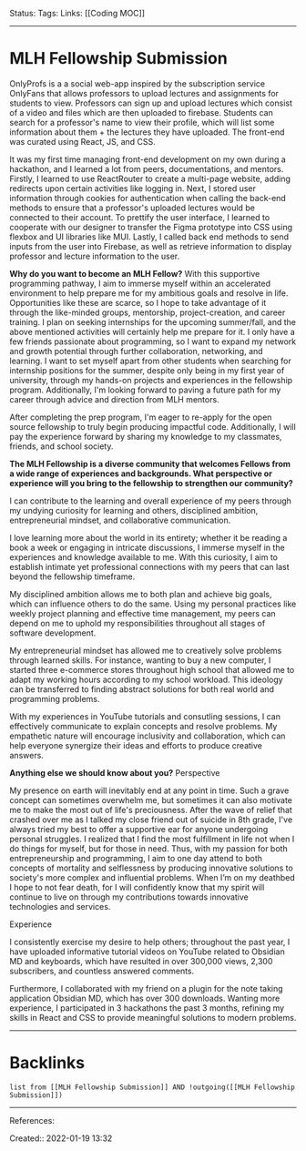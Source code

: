 Status: 
Tags: 
Links: [[Coding MOC]]
___
# MLH Fellowship Submission
OnlyProfs is a a social web-app inspired by the subscription service OnlyFans that allows professors to upload lectures and assignments for students to view. Professors can sign up and upload lectures which consist of a video and files which are then uploaded to firebase. Students can search for a professor's name to view their profile, which will list some information about them + the lectures they have uploaded. The front-end was curated using React, JS, and CSS.

It was my first time managing front-end development on my own during a hackathon, and I learned a lot from peers, documentations, and mentors. Firstly, I learned to use ReactRouter to create a multi-page website, adding redirects upon certain activities like logging in. Next, I stored user information through cookies for authentication when calling the back-end methods to ensure that a professor's uploaded lectures would be connected to their account. To prettify the user interface, I learned to cooperate with our designer to transfer the Figma prototype into CSS using flexbox and UI libraries like MUI. Lastly, I called back end methods to send inputs from the user into Firebase, as well as retrieve information to display professor and lecture information to the user. 

**Why do you want to become an MLH Fellow?**
With this supportive programming pathway, I aim to immerse myself within an accelerated environment to help prepare me for my ambitious goals and resolve in life. Opportunities like these are scarce, so I hope to take advantage of it through the like-minded groups, mentorship, project-creation, and career training. I plan on seeking internships for the upcoming summer/fall, and the above mentioned activities will certainly help me prepare for it. I only have a few friends passionate about programming, so I want to expand my network and growth potential through further collaboration, networking, and learning. I want to set myself apart from other students when searching for internship positions for the summer, despite only being in my first year of university, through my hands-on projects and experiences in the fellowship program. Additionally, I'm looking forward to paving a future path for my career through advice and direction from MLH mentors. 

After completing the prep program, I'm eager to re-apply for the open source fellowship to truly begin producing impactful code. Additionally, I will pay the experience forward by sharing my knowledge to my classmates, friends, and school society.

**The MLH Fellowship is a diverse community that welcomes Fellows from a wide range of experiences and backgrounds. What perspective or experience will you bring to the fellowship to strengthen our community?**

I can contribute to the learning and overall experience of my peers through my undying curiosity for learning and others, disciplined ambition, entrepreneurial mindset, and collaborative communication.

I love learning more about the world in its entirety; whether it be reading a book a week or engaging in intricate discussions, I immerse myself in the experiences and knowledge available to me. With this curiosity, I aim to establish intimate yet professional connections with my peers that can last beyond the fellowship timeframe.

My disciplined ambition allows me to both plan and achieve big goals, which can influence others to do the same. Using my personal practices like weekly project planning and effective time management, my peers can depend on me to uphold my responsibilities throughout all stages of software development.

My entrepreneurial mindset has allowed me to creatively solve problems through learned skills. For instance, wanting to buy a new computer, I started three e-commerce stores throughout high school that allowed me to adapt my working hours according to my school workload. This ideology can be transferred to finding abstract solutions for both real world and programming problems.

With my experiences in YouTube tutorials and consutling sessions, I can effectively communicate to explain concepts and resolve problems. My empathetic nature will encourage inclusivity and collaboration, which can help everyone synergize their ideas and efforts to produce creative answers.

**Anything else we should know about you?**
Perspective

My presence on earth will inevitably end at any point in time. Such a grave concept can sometimes overwhelm me, but sometimes it can also motivate me to make the most out of life's preciousness. After the wave of relief that crashed over me as I talked my close friend out of suicide in 8th grade, I've always tried my best to offer a supportive ear for anyone undergoing personal struggles. I realized that I find the most fulfillment in life not when I do things for myself, but for those in need. Thus, with my passion for both entrepreneurship and programming, I aim to one day attend to both concepts of mortality and selflessness by producing innovative solutions to society's more complex and influential problems. When I’m on my deathbed I hope to not fear death, for I will confidently know that my spirit will continue to live on through my contributions towards innovative technologies and services. 

Experience

I consistently exercise my desire to help others; throughout the past year, I have uploaded informative tutorial videos on YouTube related to Obsidian MD and keyboards, which have resulted in over 300,000 views, 2,300 subscribers, and countless answered comments.

Furthermore, I collaborated with my friend on a plugin for the note taking application Obsidian MD, which has over 300 downloads. Wanting more experience, I participated in 3 hackathons the past 3 months, refining my skills in React and CSS to provide meaningful solutions to modern problems.
___
# Backlinks
```dataview
list from [[MLH Fellowship Submission]] AND !outgoing([[MLH Fellowship Submission]])
```
___
References:

Created:: 2022-01-19 13:32
